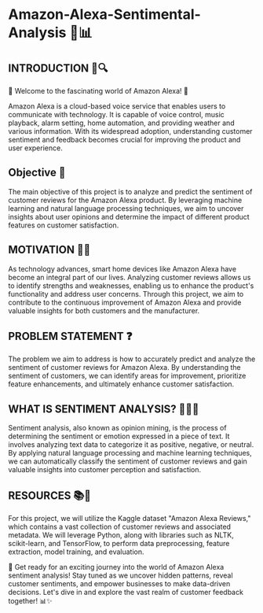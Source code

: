 # Amazon-Alexa-Sentimental-Analysis 🤖📊
## INTRODUCTION 🌟🔍
🎉 Welcome to the fascinating world of Amazon Alexa! 🌟

Amazon Alexa is a cloud-based voice service that enables users to communicate with technology. It is capable of voice control, music playback, alarm setting, home automation, and providing weather and various information. With its widespread adoption, understanding customer sentiment and feedback becomes crucial for improving the product and user experience.

## Objective 🎯
The main objective of this project is to analyze and predict the sentiment of customer reviews for the Amazon Alexa product. By leveraging machine learning and natural language processing techniques, we aim to uncover insights about user opinions and determine the impact of different product features on customer satisfaction.

## MOTIVATION 🌟💡
As technology advances, smart home devices like Amazon Alexa have become an integral part of our lives. Analyzing customer reviews allows us to identify strengths and weaknesses, enabling us to enhance the product's functionality and address user concerns. Through this project, we aim to contribute to the continuous improvement of Amazon Alexa and provide valuable insights for both customers and the manufacturer.

## PROBLEM STATEMENT ❓
The problem we aim to address is how to accurately predict and analyze the sentiment of customer reviews for Amazon Alexa. By understanding the sentiment of customers, we can identify areas for improvement, prioritize feature enhancements, and ultimately enhance customer satisfaction.

## WHAT IS SENTIMENT ANALYSIS? 📝😄😔
Sentiment analysis, also known as opinion mining, is the process of determining the sentiment or emotion expressed in a piece of text. It involves analyzing text data to categorize it as positive, negative, or neutral. By applying natural language processing and machine learning techniques, we can automatically classify the sentiment of customer reviews and gain valuable insights into customer perception and satisfaction.

## RESOURCES 📚🔧
For this project, we will utilize the Kaggle dataset "Amazon Alexa Reviews," which contains a vast collection of customer reviews and associated metadata. We will leverage Python, along with libraries such as NLTK, scikit-learn, and TensorFlow, to perform data preprocessing, feature extraction, model training, and evaluation.

🚀 Get ready for an exciting journey into the world of Amazon Alexa sentiment analysis! Stay tuned as we uncover hidden patterns, reveal customer sentiments, and empower businesses to make data-driven decisions. Let's dive in and explore the vast realm of customer feedback together! 📊✨

